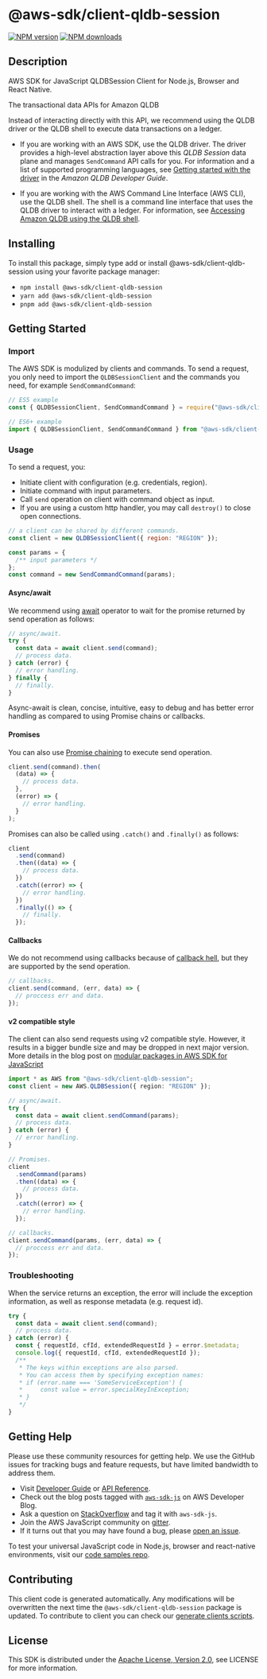 # @aws-sdk/client-qldb-session

[![NPM version](https://img.shields.io/npm/v/@aws-sdk/client-qldb-session/latest.svg)](https://www.npmjs.com/package/@aws-sdk/client-qldb-session)
[![NPM downloads](https://img.shields.io/npm/dm/@aws-sdk/client-qldb-session.svg)](https://www.npmjs.com/package/@aws-sdk/client-qldb-session)

## Description

AWS SDK for JavaScript QLDBSession Client for Node.js, Browser and React Native.

<p>The transactional data APIs for Amazon QLDB</p>
<note>
<p>Instead of interacting directly with this API, we recommend using the QLDB driver
or the QLDB shell to execute data transactions on a ledger.</p>
<ul>
<li>
<p>If you are working with an AWS SDK, use the QLDB driver. The driver provides
a high-level abstraction layer above this <i>QLDB Session</i> data
plane and manages <code>SendCommand</code> API calls for you. For information and
a list of supported programming languages, see <a href="https://docs.aws.amazon.com/qldb/latest/developerguide/getting-started-driver.html">Getting started
with the driver</a> in the <i>Amazon QLDB Developer
Guide</i>.</p>
</li>
<li>
<p>If you are working with the AWS Command Line Interface (AWS CLI), use the
QLDB shell. The shell is a command line interface that uses the QLDB driver to
interact with a ledger. For information, see <a href="https://docs.aws.amazon.com/qldb/latest/developerguide/data-shell.html">Accessing Amazon QLDB using the
QLDB shell</a>.</p>
</li>
</ul>
</note>

## Installing

To install this package, simply type add or install @aws-sdk/client-qldb-session
using your favorite package manager:

- `npm install @aws-sdk/client-qldb-session`
- `yarn add @aws-sdk/client-qldb-session`
- `pnpm add @aws-sdk/client-qldb-session`

## Getting Started

### Import

The AWS SDK is modulized by clients and commands.
To send a request, you only need to import the `QLDBSessionClient` and
the commands you need, for example `SendCommandCommand`:

```js
// ES5 example
const { QLDBSessionClient, SendCommandCommand } = require("@aws-sdk/client-qldb-session");
```

```ts
// ES6+ example
import { QLDBSessionClient, SendCommandCommand } from "@aws-sdk/client-qldb-session";
```

### Usage

To send a request, you:

- Initiate client with configuration (e.g. credentials, region).
- Initiate command with input parameters.
- Call `send` operation on client with command object as input.
- If you are using a custom http handler, you may call `destroy()` to close open connections.

```js
// a client can be shared by different commands.
const client = new QLDBSessionClient({ region: "REGION" });

const params = {
  /** input parameters */
};
const command = new SendCommandCommand(params);
```

#### Async/await

We recommend using [await](https://developer.mozilla.org/en-US/docs/Web/JavaScript/Reference/Operators/await)
operator to wait for the promise returned by send operation as follows:

```js
// async/await.
try {
  const data = await client.send(command);
  // process data.
} catch (error) {
  // error handling.
} finally {
  // finally.
}
```

Async-await is clean, concise, intuitive, easy to debug and has better error handling
as compared to using Promise chains or callbacks.

#### Promises

You can also use [Promise chaining](https://developer.mozilla.org/en-US/docs/Web/JavaScript/Guide/Using_promises#chaining)
to execute send operation.

```js
client.send(command).then(
  (data) => {
    // process data.
  },
  (error) => {
    // error handling.
  }
);
```

Promises can also be called using `.catch()` and `.finally()` as follows:

```js
client
  .send(command)
  .then((data) => {
    // process data.
  })
  .catch((error) => {
    // error handling.
  })
  .finally(() => {
    // finally.
  });
```

#### Callbacks

We do not recommend using callbacks because of [callback hell](http://callbackhell.com/),
but they are supported by the send operation.

```js
// callbacks.
client.send(command, (err, data) => {
  // proccess err and data.
});
```

#### v2 compatible style

The client can also send requests using v2 compatible style.
However, it results in a bigger bundle size and may be dropped in next major version. More details in the blog post
on [modular packages in AWS SDK for JavaScript](https://aws.amazon.com/blogs/developer/modular-packages-in-aws-sdk-for-javascript/)

```ts
import * as AWS from "@aws-sdk/client-qldb-session";
const client = new AWS.QLDBSession({ region: "REGION" });

// async/await.
try {
  const data = await client.sendCommand(params);
  // process data.
} catch (error) {
  // error handling.
}

// Promises.
client
  .sendCommand(params)
  .then((data) => {
    // process data.
  })
  .catch((error) => {
    // error handling.
  });

// callbacks.
client.sendCommand(params, (err, data) => {
  // proccess err and data.
});
```

### Troubleshooting

When the service returns an exception, the error will include the exception information,
as well as response metadata (e.g. request id).

```js
try {
  const data = await client.send(command);
  // process data.
} catch (error) {
  const { requestId, cfId, extendedRequestId } = error.$metadata;
  console.log({ requestId, cfId, extendedRequestId });
  /**
   * The keys within exceptions are also parsed.
   * You can access them by specifying exception names:
   * if (error.name === 'SomeServiceException') {
   *     const value = error.specialKeyInException;
   * }
   */
}
```

## Getting Help

Please use these community resources for getting help.
We use the GitHub issues for tracking bugs and feature requests, but have limited bandwidth to address them.

- Visit [Developer Guide](https://docs.aws.amazon.com/sdk-for-javascript/v3/developer-guide/welcome.html)
  or [API Reference](https://docs.aws.amazon.com/AWSJavaScriptSDK/v3/latest/index.html).
- Check out the blog posts tagged with [`aws-sdk-js`](https://aws.amazon.com/blogs/developer/tag/aws-sdk-js/)
  on AWS Developer Blog.
- Ask a question on [StackOverflow](https://stackoverflow.com/questions/tagged/aws-sdk-js) and tag it with `aws-sdk-js`.
- Join the AWS JavaScript community on [gitter](https://gitter.im/aws/aws-sdk-js-v3).
- If it turns out that you may have found a bug, please [open an issue](https://github.com/aws/aws-sdk-js-v3/issues/new/choose).

To test your universal JavaScript code in Node.js, browser and react-native environments,
visit our [code samples repo](https://github.com/aws-samples/aws-sdk-js-tests).

## Contributing

This client code is generated automatically. Any modifications will be overwritten the next time the `@aws-sdk/client-qldb-session` package is updated.
To contribute to client you can check our [generate clients scripts](https://github.com/aws/aws-sdk-js-v3/tree/main/scripts/generate-clients).

## License

This SDK is distributed under the
[Apache License, Version 2.0](http://www.apache.org/licenses/LICENSE-2.0),
see LICENSE for more information.
